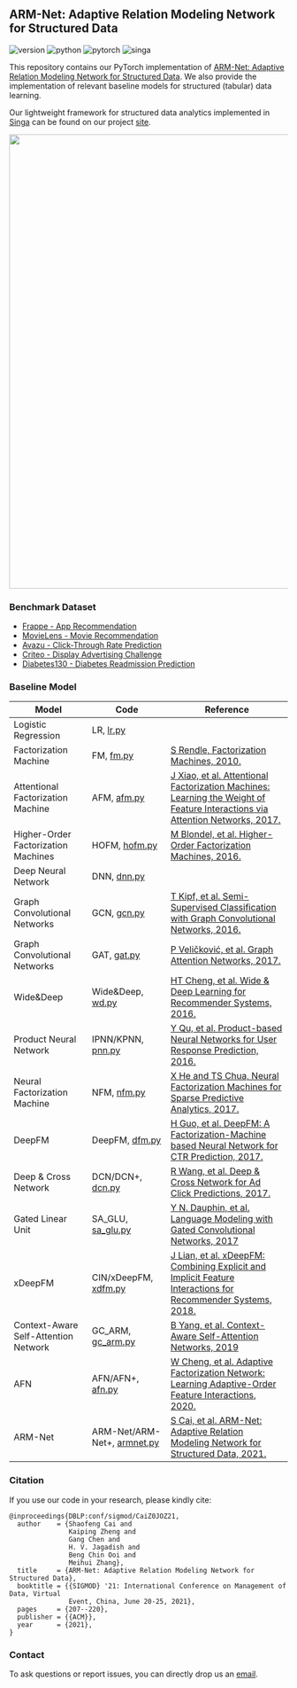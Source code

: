 ## ARM-Net: Adaptive Relation Modeling Network for Structured Data

![version](https://img.shields.io/badge/version-v1.0-green)
![python](https://img.shields.io/badge/python-3.8.3-blue)
![pytorch](https://img.shields.io/badge/pytorch-1.6.0-brightgreen)
![singa](https://img.shields.io/badge/singa-3.1.0-orange)

This repository contains our PyTorch implementation of [ARM-Net: Adaptive Relation Modeling Network for Structured Data](https://dl.acm.org/doi/10.1145/3448016.3457321).
We also provide the implementation of relevant baseline models for structured (tabular) data learning.

Our lightweight framework for structured data analytics implemented in [Singa](https://singa.incubator.apache.org/) can be found on our project [site](https://www.comp.nus.edu.sg/~dbsystem/armnet/).

<img src="https://user-images.githubusercontent.com/14588544/123823881-2659a980-d930-11eb-918e-dc3bfa83ad97.png" width="820" />


### Benchmark Dataset


* [Frappe - App Recommendation](https://www.baltrunas.info/research-menu/frappe)
* [MovieLens - Movie Recommendation](https://grouplens.org/datasets/movielens)
* [Avazu - Click-Through Rate Prediction](https://www.kaggle.com/c/avazu-ctr-prediction)
* [Criteo - Display Advertising Challenge](https://labs.criteo.com/2014/02/kaggle-display-advertising-challenge-dataset/)
* [Diabetes130 - Diabetes Readmission Prediction](https://archive.ics.uci.edu/ml/datasets/diabetes+130-us+hospitals+for+years+1999-2008)

### Baseline Model

| Model |  Code | Reference |
|-------|-----|-----------|
| Logistic Regression | LR, [lr.py](https://github.com/nusdbsystem/ARM-Net/blob/main/models/lr.py) | |
| Factorization Machine | FM, [fm.py](https://github.com/nusdbsystem/ARM-Net/blob/main/models/fm.py) | [S Rendle, Factorization Machines, 2010.](https://www.csie.ntu.edu.tw/~b97053/paper/Rendle2010FM.pdf) |
| Attentional Factorization Machine | AFM, [afm.py](https://github.com/nusdbsystem/ARM-Net/blob/main/models/afm.py) | [J Xiao, et al. Attentional Factorization Machines: Learning the Weight of Feature Interactions via Attention Networks, 2017.](https://arxiv.org/abs/1708.04617) |
| Higher-Order Factorization Machines | HOFM, [hofm.py](https://github.com/nusdbsystem/ARM-Net/blob/main/models/hofm.py) | [ M Blondel, et al. Higher-Order Factorization Machines, 2016.](https://dl.acm.org/doi/10.5555/3157382.3157473) |
| Deep Neural Network | DNN, [dnn.py](https://github.com/nusdbsystem/ARM-Net/blob/main/models/dnn.py) | |
| Graph Convolutional Networks | GCN, [gcn.py](https://github.com/nusdbsystem/ARM-Net/blob/main/models/gcn.py) | [T Kipf, et al. Semi-Supervised Classification with Graph Convolutional Networks, 2016.](https://arxiv.org/abs/1609.02907)|
| Graph Convolutional Networks | GAT, [gat.py](https://github.com/nusdbsystem/ARM-Net/blob/main/models/gat.py) | [P Veličković, et al. Graph Attention Networks, 2017.](https://arxiv.org/abs/1710.10903)|
| Wide&Deep | Wide&Deep, [wd.py](https://github.com/nusdbsystem/ARM-Net/blob/main/models/wd.py) | [HT Cheng, et al. Wide & Deep Learning for Recommender Systems, 2016.](https://arxiv.org/abs/1606.07792) |
| Product Neural Network | IPNN/KPNN, [pnn.py](https://github.com/nusdbsystem/ARM-Net/blob/main/models/pnn.py) | [Y Qu, et al. Product-based Neural Networks for User Response Prediction, 2016.](https://arxiv.org/abs/1611.00144) |
| Neural Factorization Machine | NFM, [nfm.py](https://github.com/nusdbsystem/ARM-Net/blob/main/models/nfm.py) | [X He and TS Chua, Neural Factorization Machines for Sparse Predictive Analytics, 2017.](https://arxiv.org/abs/1708.05027) |
| DeepFM | DeepFM, [dfm.py](https://github.com/nusdbsystem/ARM-Net/blob/main/models/dfm.py) | [H Guo, et al. DeepFM: A Factorization-Machine based Neural Network for CTR Prediction, 2017.](https://arxiv.org/abs/1703.04247) |
| Deep & Cross Network | DCN/DCN+, [dcn.py](https://github.com/nusdbsystem/ARM-Net/blob/main/models/dcn.py) | [R Wang, et al. Deep & Cross Network for Ad Click Predictions, 2017.](https://arxiv.org/abs/1708.05123) |
| Gated Linear Unit | SA_GLU, [sa_glu.py](https://github.com/nusdbsystem/ARM-Net/blob/main/models/sa_glu.py) | [Y N. Dauphin, et al. Language Modeling with Gated Convolutional Networks, 2017](https://arxiv.org/abs/1612.08083) |
| xDeepFM | CIN/xDeepFM, [xdfm.py](https://github.com/nusdbsystem/ARM-Net/blob/main/models/xdfm.py) | [J Lian, et al. xDeepFM: Combining Explicit and Implicit Feature Interactions for Recommender Systems, 2018.](https://arxiv.org/abs/1803.05170) |
| Context-Aware Self-Attention Network | GC_ARM, [gc_arm.py](https://github.com/nusdbsystem/ARM-Net/blob/main/models/gc_arm.py) | [B Yang, et al. Context-Aware Self-Attention Networks, 2019](https://arxiv.org/abs/1902.05766) |
| AFN | AFN/AFN+, [afn.py](https://github.com/nusdbsystem/ARM-Net/blob/main/models/afn.py) | [W Cheng, et al. Adaptive Factorization Network: Learning Adaptive-Order Feature Interactions, 2020.](https://arxiv.org/abs/1909.03276) |
| ARM-Net | ARM-Net/ARM-Net+, [armnet.py](https://github.com/nusdbsystem/ARM-Net/blob/main/models/armnet.py) | [S Cai, et al. ARM-Net: Adaptive Relation Modeling Network for Structured Data, 2021.](https://dl.acm.org/doi/10.1145/3448016.3457321) |


### Citation

If you use our code in your research, please kindly cite:
```
@inproceedings{DBLP:conf/sigmod/CaiZ0JOZ21,
  author    = {Shaofeng Cai and
               Kaiping Zheng and
               Gang Chen and
               H. V. Jagadish and
               Beng Chin Ooi and
               Meihui Zhang},
  title     = {ARM-Net: Adaptive Relation Modeling Network for Structured Data},
  booktitle = {{SIGMOD} '21: International Conference on Management of Data, Virtual
               Event, China, June 20-25, 2021},
  pages     = {207--220},
  publisher = {{ACM}},
  year      = {2021},
}
```

### Contact
To ask questions or report issues, you can directly drop us an [email](mailto:shaofeng@comp.nus.edu.sg).

